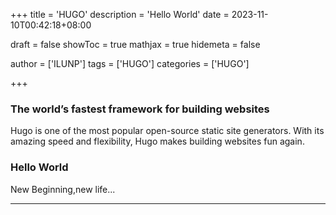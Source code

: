 +++
title = 'HUGO'
description = 'Hello World'
date = 2023-11-10T00:42:18+08:00

draft = false
showToc = true
mathjax = true
hidemeta = false

author = ['ILUNP']
tags = ['HUGO']
categories = ['HUGO']

+++

### The world’s fastest framework for building websites

Hugo is one of the most popular open-source static site generators. With its amazing speed and flexibility, Hugo makes building websites fun again.

### Hello World

New Beginning,new life...

---

